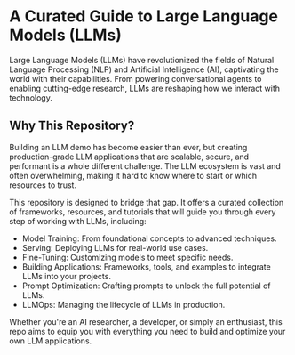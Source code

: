 # A Curated Guide to Large Language Models (LLMs)

Large Language Models (LLMs) have revolutionized the fields of Natural Language Processing (NLP) and Artificial Intelligence (AI), captivating the world with their capabilities. From powering conversational agents to enabling cutting-edge research, LLMs are reshaping how we interact with technology.

## Why This Repository?

Building an LLM demo has become easier than ever, but creating production-grade LLM applications that are scalable, secure, and performant is a whole different challenge. The LLM ecosystem is vast and often overwhelming, making it hard to know where to start or which resources to trust.

This repository is designed to bridge that gap. It offers a curated collection of frameworks, resources, and tutorials that will guide you through every step of working with LLMs, including:

* Model Training: From foundational concepts to advanced techniques.
* Serving: Deploying LLMs for real-world use cases.
* Fine-Tuning: Customizing models to meet specific needs.
* Building Applications: Frameworks, tools, and examples to integrate LLMs into your projects.
* Prompt Optimization: Crafting prompts to unlock the full potential of LLMs.
* LLMOps: Managing the lifecycle of LLMs in production.

Whether you're an AI researcher, a developer, or simply an enthusiast, this repo aims to equip you with everything you need to build and optimize your own LLM applications.
